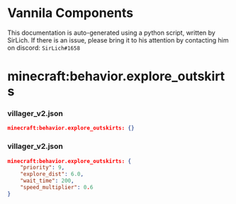 # Vannila Components
This documentation is auto-generated using a python script, written by SirLich. If there is an issue, please bring it to his attention by contacting him on discord: `SirLich#1658`

# minecraft:behavior.explore_outskirts
### villager_v2.json
```JSON
minecraft:behavior.explore_outskirts: {}
```

### villager_v2.json
```JSON
minecraft:behavior.explore_outskirts: {
    "priority": 9,
    "explore_dist": 6.0,
    "wait_time": 200,
    "speed_multiplier": 0.6
}
```

